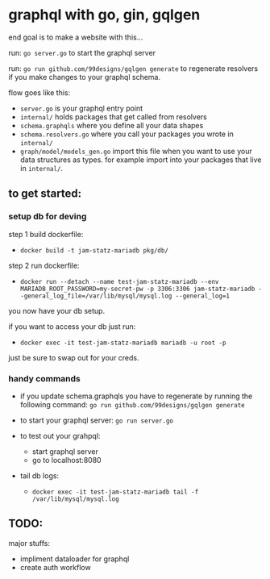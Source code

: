 # graphql with go, gin, gqlgen


end goal is to make a website with this...

run: `go server.go` to start the graphql server

run: `go run github.com/99designs/gqlgen generate` to regenerate resolvers if you make changes to your graphql schema.


flow goes like this:

- `server.go` is your graphql entry point
- `internal/` holds packages that get called from resolvers
- `schema.graphqls` where you define all your data shapes
- `schema.resolvers.go` where you call your packages you wrote in `internal/`
- `graph/model/models_gen.go` import this file when you want to use your data structures as types. for example import into your packages that live in `internal/`.

## to get started:
### setup db for deving

step 1 build dockerfile:
- `docker build -t jam-statz-mariadb pkg/db/`

step 2 run dockerfile:
- `docker run --detach --name test-jam-statz-mariadb --env MARIADB_ROOT_PASSWORD=my-secret-pw -p 3306:3306 jam-statz-mariadb --general_log_file=/var/lib/mysql/mysql.log --general_log=1`

you now have your db setup.

if you want to access your db just run:
- `docker exec -it test-jam-statz-mariadb mariadb -u root -p`

just be sure to swap out for your creds.

### handy commands

- if you update schema.graphqls you have to regenerate by running the following command: `go run github.com/99designs/gqlgen generate`

- to start your graphql server: `go run server.go`

- to test out your grahpql:
    - start graphql server
    - go to localhost:8080

- tail db logs:
    - `docker exec -it test-jam-statz-mariadb tail -f /var/lib/mysql/mysql.log`

## TODO:

major stuffs:
- impliment dataloader for graphql
- create auth workflow
